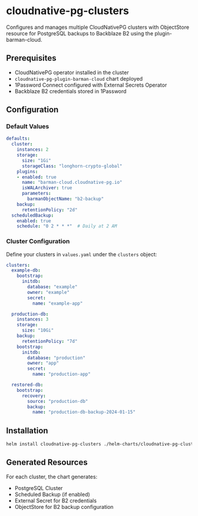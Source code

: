 # cloudnative-pg-clusters

Configures and manages multiple CloudNativePG clusters with ObjectStore resource for PostgreSQL backups to Backblaze B2 using the plugin-barman-cloud.

## Prerequisites

- CloudNativePG operator installed in the cluster
- `cloudnative-pg-plugin-barman-cloud` chart deployed
- 1Password Connect configured with External Secrets Operator
- Backblaze B2 credentials stored in 1Password

## Configuration

### Default Values

```yaml
defaults:
  cluster:
    instances: 2
    storage:
      size: "1Gi"
      storageClass: "longhorn-crypto-global"
    plugins:
    - enabled: true
      name: "barman-cloud.cloudnative-pg.io"
      isWALArchiver: true
      parameters:
        barmanObjectName: "b2-backup"
    backup:
      retentionPolicy: "2d"
  scheduledBackup:
    enabled: true
    schedule: "0 2 * * *"  # Daily at 2 AM
```

### Cluster Configuration

Define your clusters in `values.yaml` under the `clusters` object:

```yaml
clusters:
  example-db:
    bootstrap:
      initdb:
        database: "example"
        owner: "example"
        secret:
          name: "example-app"

  production-db:
    instances: 3
    storage:
      size: "10Gi"
    backup:
      retentionPolicy: "7d"
    bootstrap:
      initdb:
        database: "production"
        owner: "app"
        secret:
          name: "production-app"

  restored-db:
    bootstrap:
      recovery:
        source: "production-db"
        backup:
          name: "production-db-backup-2024-01-15"
```

## Installation

```bash
helm install cloudnative-pg-clusters ./helm-charts/cloudnative-pg-clusters/
```

## Generated Resources

For each cluster, the chart generates:

- PostgreSQL Cluster
- Scheduled Backup (if enabled)
- External Secret for B2 credentials
- ObjectStore for B2 backup configuration
